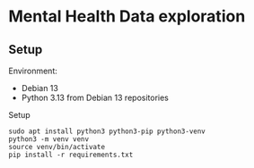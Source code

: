 # Mental Health Data exploration

## Setup

Environment: 
- Debian 13
- Python 3.13 from Debian 13 repositories

Setup
```
sudo apt install python3 python3-pip python3-venv
python3 -m venv venv
source venv/bin/activate
pip install -r requirements.txt
```